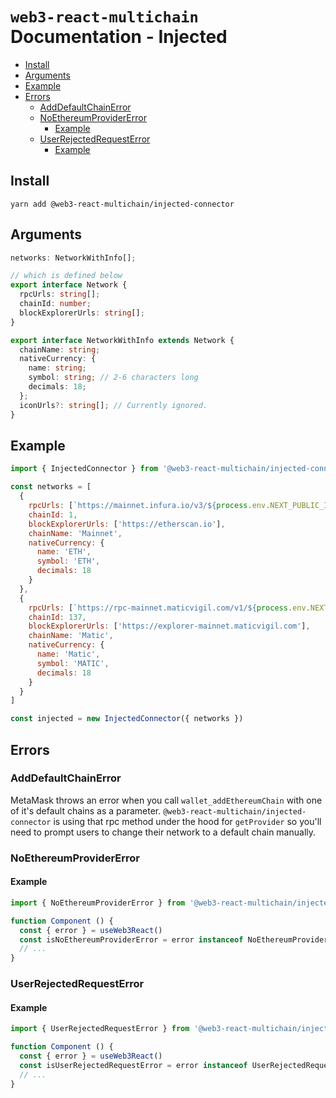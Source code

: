 # `web3-react-multichain` Documentation - Injected

- [Install](#install)
- [Arguments](#arguments)
- [Example](#example)
- [Errors](#errors)
  - [AddDefaultChainError](#adddefaultchainerror)
  - [NoEthereumProviderError](#noethereumprovidererror)
    - [Example](#example-1)
  - [UserRejectedRequestError](#userrejectedrequesterror)
    - [Example](#example-2)

## Install
`yarn add @web3-react-multichain/injected-connector`

## Arguments
```typescript
networks: NetworkWithInfo[];

// which is defined below
export interface Network {
  rpcUrls: string[];
  chainId: number;
  blockExplorerUrls: string[];
}

export interface NetworkWithInfo extends Network {
  chainName: string;
  nativeCurrency: {
    name: string;
    symbol: string; // 2-6 characters long
    decimals: 18;
  };
  iconUrls?: string[]; // Currently ignored.
}
```

## Example
```javascript
import { InjectedConnector } from '@web3-react-multichain/injected-connector'

const networks = [
  {
    rpcUrls: [`https://mainnet.infura.io/v3/${process.env.NEXT_PUBLIC_INFURA_API_KEY}`],
    chainId: 1,
    blockExplorerUrls: ['https://etherscan.io'],
    chainName: 'Mainnet',
    nativeCurrency: {
      name: 'ETH',
      symbol: 'ETH',
      decimals: 18
    }
  },
  {
    rpcUrls: [`https://rpc-mainnet.maticvigil.com/v1/${process.env.NEXT_PUBLIC_MATIC_VIGIL_API_KEY}`],
    chainId: 137,
    blockExplorerUrls: ['https://explorer-mainnet.maticvigil.com'],
    chainName: 'Matic',
    nativeCurrency: {
      name: 'Matic',
      symbol: 'MATIC',
      decimals: 18
    }
  }
]

const injected = new InjectedConnector({ networks })
```

## Errors

### AddDefaultChainError
MetaMask throws an error when you call `wallet_addEthereumChain` with one of it's default chains as a parameter. `@web3-react-multichain/injected-connector` is using that rpc method under the hood for `getProvider` so you'll need to prompt users to change their network to a default chain manually.

### NoEthereumProviderError

#### Example
```javascript
import { NoEthereumProviderError } from '@web3-react-multichain/injected-connector'

function Component () {
  const { error } = useWeb3React()
  const isNoEthereumProviderError = error instanceof NoEthereumProviderError
  // ...
}
```

### UserRejectedRequestError

#### Example
```javascript
import { UserRejectedRequestError } from '@web3-react-multichain/injected-connector'

function Component () {
  const { error } = useWeb3React()
  const isUserRejectedRequestError = error instanceof UserRejectedRequestError
  // ...
}
```

